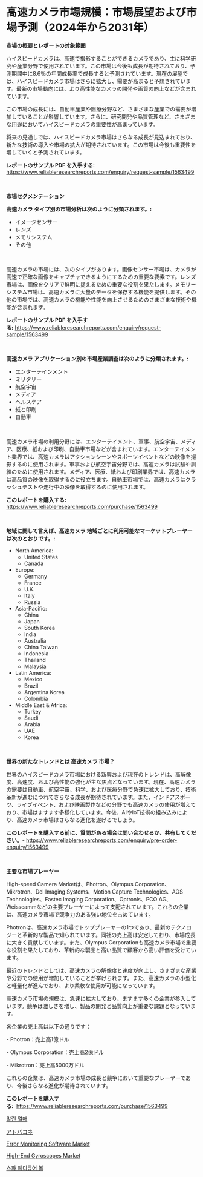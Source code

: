 <p><h1>高速カメラ市場規模：市場展望および市場予測（2024年から2031年）</h1></p><p><strong>市場の概要とレポートの対象範囲</strong></p>
<p><p>ハイスピードカメラは、高速で撮影することができるカメラであり、主に科学研究や産業分野で使用されています。この市場は今後も成長が期待されており、予測期間中に8.6％の年間成長率で成長すると予測されています。現在の展望では、ハイスピードカメラ市場はさらに拡大し、需要が高まると予想されています。最新の市場動向には、より高性能なカメラの開発や画質の向上などが含まれています。</p><p>この市場の成長には、自動車産業や医療分野など、さまざまな産業での需要が増加していることが影響しています。さらに、研究開発や品質管理など、さまざまな用途においてハイスピードカメラの重要性が高まっています。</p><p>将来の見通しでは、ハイスピードカメラ市場はさらなる成長が見込まれており、新たな技術の導入や市場の拡大が期待されています。この市場は今後も重要性を増していくと予測されています。</p></p>
<p><strong>レポートのサンプル PDF を入手する:</strong> <a href="https://www.reliableresearchreports.com/enquiry/request-sample/1563499">https://www.reliableresearchreports.com/enquiry/request-sample/1563499</a></p>
<p>&nbsp;</p>
<p><strong>市場セグメンテーション</strong></p>
<p><strong>高速カメラ タイプ別の市場分析は次のように分類されます。:</strong></p>
<p><ul><li>イメージセンサー</li><li>レンズ</li><li>メモリシステム</li><li>その他</li></ul></p>
<p>&nbsp;</p>
<p><p>高速カメラの市場には、次のタイプがあります。画像センサー市場は、カメラが高速で正確な画像をキャプチャできるようにするための重要な要素です。レンズ市場は、画像をクリアで鮮明に捉えるための重要な役割を果たします。メモリーシステム市場は、高速カメラに大量のデータを保存する機能を提供します。その他の市場では、高速カメラの機能や性能を向上させるためのさまざまな技術や機能が含まれます。</p></p>
<p><strong>レポートのサンプル PDF を入手する:</strong>&nbsp;<a href="https://www.reliableresearchreports.com/enquiry/request-sample/1563499">https://www.reliableresearchreports.com/enquiry/request-sample/1563499</a></p>
<p>&nbsp;</p>
<p><strong> 高速カメラ アプリケーション別の市場産業調査は次のように分類されます。:</strong></p>
<p><ul><li>エンターテインメント</li><li>ミリタリー</li><li>航空宇宙</li><li>メディア</li><li>ヘルスケア</li><li>紙と印刷</li><li>自動車</li></ul></p>
<p>&nbsp;</p>
<p><p>高速カメラ市場の利用分野には、エンターテイメント、軍事、航空宇宙、メディア、医療、紙および印刷、自動車市場などが含まれています。エンターテイメント業界では、高速カメラはアクションシーンやスポーツイベントなどの映像を撮影するのに使用されます。軍事および航空宇宙分野では、高速カメラは試験や訓練のために使用されます。メディア、医療、紙および印刷業界では、高速カメラは高品質の映像を取得するのに役立ちます。自動車市場では、高速カメラはクラッシュテストや走行中の映像を取得するのに使用されます。</p></p>
<p><strong>このレポートを購入する:</strong>&nbsp; <a href="https://www.reliableresearchreports.com/purchase/1563499">https://www.reliableresearchreports.com/purchase/1563499</a></p>
<p>&nbsp;</p>
<p><strong>地域に関して言えば、高速カメラ 地域ごとに利用可能なマーケットプレーヤーは次のとおりです。:</strong></p>
<p><ul>
    <li>
        North America:
        <ul>
            <li>United States</li>
            <li>Canada</li>
        </ul>
    </li>
    <li>
        Europe:
        <ul>
            <li>Germany</li>
            <li>France</li>
            <li>U.K.</li>
            <li>Italy</li>
            <li>Russia</li>
        </ul>
    </li>
    <li>
        Asia-Pacific:
        <ul>
            <li>China</li>
            <li>Japan</li>
            <li>South Korea</li>
            <li>India</li>
            <li>Australia</li>
            <li>China Taiwan</li>
            <li>Indonesia</li>
            <li>Thailand</li>
            <li>Malaysia</li>
        </ul>
    </li>
    <li>
        Latin America:
        <ul>
            <li>Mexico</li>
            <li>Brazil</li>
            <li>Argentina Korea</li>
            <li>Colombia</li>
        </ul>
    </li>
    <li>
        Middle East & Africa:
        <ul>
            <li>Turkey</li>
            <li>Saudi</li>
            <li>Arabia</li>
            <li>UAE</li>
            <li>Korea</li>
        </ul>
    </li>
    </ul></p>
<p>&nbsp;</p>
<p><strong>世界の新たなトレンドとは 高速カメラ 市場？</strong></p>
<p><p>世界のハイスピードカメラ市場における新興および現在のトレンドは、高解像度、高速度、および高性能の強化が主な焦点となっています。現在、高速カメラの需要は自動車、航空宇宙、科学、および医療分野で急速に拡大しており、技術革新が進むにつれてさらなる成長が期待されています。また、インドアスポーツ、ライブイベント、および映画製作などの分野でも高速カメラの使用が増えており、市場はますます多様化しています。今後、AIやIoT技術の組み込みにより、高速カメラ市場はさらなる進化を遂げるでしょう。</p></p>
<p><strong>このレポートを購入する前に、質問がある場合は問い合わせるか、共有してください。</strong>- <a href="https://www.reliableresearchreports.com/enquiry/pre-order-enquiry/1563499">https://www.reliableresearchreports.com/enquiry/pre-order-enquiry/1563499</a></p>
<p>&nbsp;</p>
<p><strong>主要な市場プレーヤー</strong></p>
<p><p>High-speed Camera Marketは、Photron、Olympus Corporation、Mikrotron、Del Imaging Systems、Motion Capture Technologies、AOS Technologies、Fastec Imaging Corporation、Optronis、PCO AG、Weisscammなどの主要プレーヤーによって支配されています。これらの企業は、高速カメラ市場で競争力のある強い地位を占めています。</p><p>Photronは、高速カメラ市場でトッププレーヤーの1つであり、最新のテクノロジーと革新的な製品で知られています。同社の売上高は安定しており、市場成長に大きく貢献しています。また、Olympus Corporationも高速カメラ市場で重要な役割を果たしており、革新的な製品と高い品質で顧客から高い評価を受けています。</p><p>最近のトレンドとしては、高速カメラの解像度と速度が向上し、さまざまな産業や分野での使用が増加していることが挙げられます。また、高速カメラの小型化と軽量化が進んでおり、より柔軟な使用が可能になっています。</p><p>高速カメラ市場の規模は、急速に拡大しており、ますます多くの企業が参入しています。競争は激しさを増し、製品の開発と品質向上が重要な課題となっています。</p><p>各企業の売上高は以下の通りです：</p><p>- Photron：売上高1億ドル</p><p>- Olympus Corporation：売上高2億ドル</p><p>- Mikrotron：売上高5000万ドル</p><p>これらの企業は、高速カメラ市場の成長と競争において重要なプレーヤーであり、今後さらなる進化が期待されています。</p></p>
<p><strong>このレポートを購入する:</strong>&nbsp;&nbsp;<a href="https://www.reliableresearchreports.com/purchase/1563499">https://www.reliableresearchreports.com/purchase/1563499</a></p>
<p><p><a href="https://medium.com/@gabrielblanda5656/%EB%A7%88%EB%A5%B8-%EB%A6%AC%EC%B9%98-%EC%8B%9C%EC%9E%A5-2031%EB%85%84%EA%B9%8C%EC%A7%80%EC%9D%98-%EB%8F%99%ED%96%A5-%EC%98%88%EC%B8%A1-%EB%B0%8F-%EA%B2%BD%EC%9F%81-%EB%B6%84%EC%84%9D-ad85474e46e9">말린 열매</a></p><p><a href="https://medium.com/@skylarreilly36/%E3%82%A2%E3%83%88%E3%83%90%E3%82%AF%E3%82%AA%E3%83%B3%E3%81%AE%E5%B8%82%E5%A0%B4%E8%A6%8F%E6%A8%A1-cagr-%E3%83%88%E3%83%AC%E3%83%B3%E3%83%892024%E5%B9%B4%E3%81%8B%E3%82%892030%E5%B9%B4-a2137ea36440">アトバコネ</a></p><p><a href="https://issuu.com/reportprime-2/docs/error-monitoring-software-market-size-2030.pptx">Error Monitoring Software Market</a></p><p><a href="https://issuu.com/reportprime-2/docs/high-end-gyroscopes-market-size-2030.pptx">High-End Gyroscopes Market</a></p><p><a href="https://github.com/oajzkywllm460/Market-Research-Report-List-1/blob/main/93190254753.md">스파 페디큐어 볼</a></p></p>